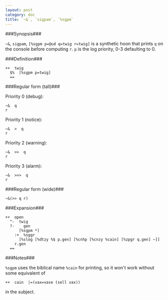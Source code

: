 ```yaml
---
layout: post
category: doc
title: `~&`, `sigpam`, `%sgpm`
---
```


###Synopsis###

`~&`, `sigpam`, `[%sgpm p=@ud q=twig r=twig]` is a synthetic hoon 
that prints `q` on the console before computing `r`.  `p` is the
log priority, 0-3 defaulting to 0.

###Definition###

    ++  twig  
      $%  [%sgpm p=twig]
      ==

###Regular form (tall)###

Priority 0 (debug):

    ~&  q
    r

Priority 1 (notice):

    ~&  >  q
    r

Priority 2 (warning):

    ~&  >>  q
    r

Priority 3 (alarm):

    ~&  >>>  q
    r

###Regular form (wide)###

    ~&(>> q r)

###Expansion###
    
    ++  open
      ^-  twig
      ?-    gen
          [%sgpm *]
        :+  %sggr
          [%slog [%dtzy %$ p.gen] [%cnhp [%cnzy %cain] [%zpgr q.gen] ~]]
        r.gen
      ==

###Notes###

`%sgpm` uses the biblical name `%cain` for printing, so it won't
work without some equivalent of

    ++  cain  |=(vax=vase (sell vax))

in the subject.
